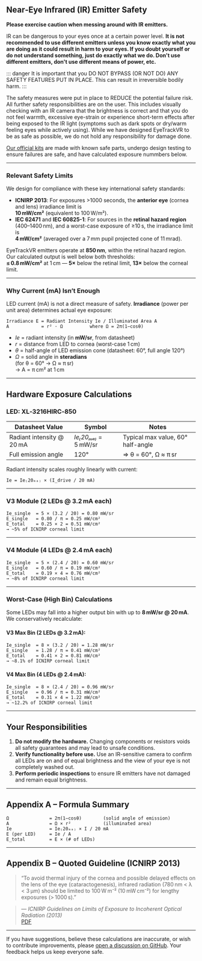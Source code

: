 <script setup>
import Alerts from '../../vue/alerts/Alerts.vue'
import ImageCard from '../../vue/images/ImageComponent.vue'
import { alerts } from '../../static/alerts'
import { image_settings } from '../../static/image_settings'
</script>



## Near‑Eye Infrared (IR) Emitter Safety

**Please exercise caution when messing around with IR emitters.**

IR can be dangerous to your eyes once at a certain power level. **It is not recommended to use different emitters unless you know exactly what you are doing as it could result in harm to your eyes. If you doubt yourself or do not understand something, just do exactly what we do. Don't use different emitters, don't use different means of power, etc.**

::: danger It is important that you DO NOT BYPASS (OR NOT DO) ANY SAFETY FEATURES PUT IN PLACE. This can result in irreversible bodily harm. :::

The safety measures were put in place to REDUCE the potential failure risk. All further safety responsibilities are on the user. This includes visually checking with an IR camera that the brightness is correct and that you do not feel warmth, excessive eye-strain or experience short-term effects after being exposed to the IR light (symptoms such as dark spots or dry/warm feeling eyes while actively using). While we have designed EyeTrackVR to be as safe as possible, we do not hold any responsibility for damage done.

[Our official kits](https://store.eyetrackvr.dev/) are made with known safe parts, undergo design testing to ensure failures are safe, and have calculated exposure nummbers below.

---

### Relevant Safety Limits

We design for compliance with these key international safety standards:

- **ICNIRP 2013**: For exposures >1000 seconds, the **anterior eye** (cornea and lens) irradiance limit is  
  **10 mW/cm²** (equivalent to 100 W/m²).
- **IEC 62471** and **IEC 60825-1**: For sources in the **retinal hazard region** (400–1400 nm), and a worst-case exposure of ≥10 s, the irradiance limit is  
  **4 mW/cm²** (averaged over a 7 mm pupil projected cone of 11 mrad).

EyeTrackVR emitters operate at **850 nm**, within the retinal hazard region.  
Our calculated output is well below both thresholds:  
**≤ 0.8 mW/cm²** at 1 cm — **5×** below the retinal limit, **13×** below the corneal limit.

---

### Why Current (mA) Isn’t Enough

LED current (mA) is not a direct measure of safety. **Irradiance** (power per unit area) determines actual eye exposure:

```
Irradiance E = Radiant Intensity Ie / Illuminated Area A
A            = r² · Ω          where Ω = 2π(1−cosθ)
```

- *Ie* = radiant intensity (in **mW/sr**, from datasheet)
- *r* = distance from LED to cornea (worst-case 1 cm)
- *θ* = half-angle of LED emission cone (datasheet: 60°, full angle 120°)
- *Ω* = solid angle in **steradians**  
  (for θ = 60° → Ω ≈ π sr)  
  → A = π cm² at 1 cm

---

## Hardware Exposure Calculations

### LED: XL‑3216HIRC‑850

| Datasheet Value             | Symbol              | Notes                              |
|-----------------------------|---------------------|-------------------------------------|
| Radiant intensity @ 20 mA   | *Ie₍20ₘₐ₎* = 5 mW/sr | Typical max value, 60° half-angle   |
| Full emission angle         | 120°                | ⇒ θ = 60°, Ω ≈ π sr                 |

Radiant intensity scales roughly linearly with current:

```
Ie = Ie₍20ₘₐ₎ × (I_drive / 20 mA)
```

---

### V3 Module (2 LEDs @ 3.2 mA each)

```
Ie_single  = 5 × (3.2 / 20) = 0.80 mW/sr
E_single   = 0.80 / π = 0.25 mW/cm²
E_total    = 0.25 × 2 = 0.51 mW/cm²
→ ~5% of ICNIRP corneal limit
```

---

### V4 Module (4 LEDs @ 2.4 mA each)

```
Ie_single  = 5 × (2.4 / 20) = 0.60 mW/sr
E_single   = 0.60 / π = 0.19 mW/cm²
E_total    = 0.19 × 4 = 0.76 mW/cm²
→ ~8% of ICNIRP corneal limit
```

---

### Worst-Case (High Bin) Calculations

Some LEDs may fall into a higher output bin with up to **8 mW/sr @ 20 mA**. We conservatively recalculate:

#### V3 Max Bin (2 LEDs @ 3.2 mA):

```
Ie_single  = 8 × (3.2 / 20) = 1.28 mW/sr
E_single   = 1.28 / π = 0.41 mW/cm²
E_total    = 0.41 × 2 = 0.81 mW/cm²
→ ~8.1% of ICNIRP corneal limit
```

#### V4 Max Bin (4 LEDs @ 2.4 mA):

```
Ie_single  = 8 × (2.4 / 20) = 0.96 mW/sr
E_single   = 0.96 / π = 0.31 mW/cm²
E_total    = 0.31 × 4 = 1.22 mW/cm²
→ ~12.2% of ICNIRP corneal limit
```

---

## Your Responsibilities

1. **Do not modify the hardware.** Changing components or resistors voids all safety guarantees and may lead to unsafe conditions.
2. **Verify functionality before use.** Use an IR-sensitive camera to confirm all LEDs are on and of equal brightness and the view of your eye is not completely washed out.
3. **Perform periodic inspections** to ensure IR emitters have not damaged and remain equal brightness.

---

## Appendix A – Formula Summary

```
Ω               = 2π(1−cosθ)        (solid angle of emission)
A               = Ω × r²            (illuminated area)
Ie              = Ie₍20ₘₐ₎ × I / 20 mA
E (per LED)     = Ie / A
E_total         = E × (# of LEDs)
```

---

## Appendix B – Quoted Guideline (ICNIRP 2013)

> “To avoid thermal injury of the cornea and possible delayed effects on the lens of the eye (cataractogenesis), infrared radiation (780 nm < λ < 3 µm) should be limited to 100 W m⁻² (10 mW cm⁻²) for lengthy exposures (> 1000 s).”

> — *ICNIRP Guidelines on Limits of Exposure to Incoherent Optical Radiation (2013)*  
[PDF](https://docs.eyetrackvr.dev/safety/ICNIRP_optical_radiation.pdf)

---

If you have suggestions, believe these calculations are inaccurate, or wish to contribute improvements, please [open a discussion on GitHub](https://github.com/EyeTrackVR/EyetrackVR-Docs). Your feedback helps us keep everyone safe.
